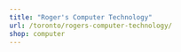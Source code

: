 ```yaml
---
title: "Roger's Computer Technology"
url: /toronto/rogers-computer-technology/
shop: computer
---
```

